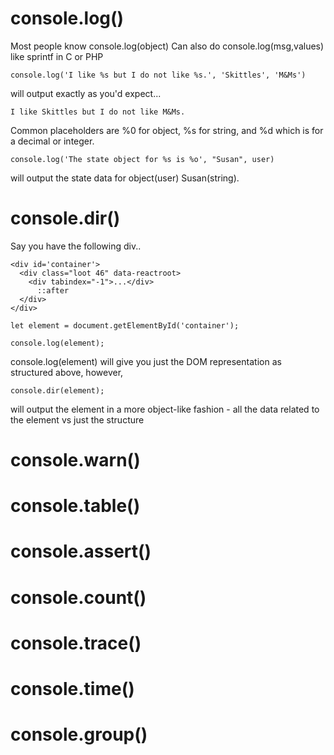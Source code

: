 # console.log()

Most people know console.log(object)
Can also do console.log(msg,values) like sprintf in C or PHP

```
console.log('I like %s but I do not like %s.', 'Skittles', 'M&Ms')
```

will output exactly as you'd expect...

```
I like Skittles but I do not like M&Ms.
```

Common placeholders are %0 for object, %s for string, and %d which is for a decimal or integer.

```
console.log('The state object for %s is %o', "Susan", user)
```

will output the state data for object(user) Susan(string).

# console.dir()

Say you have the following div..

```
<div id='container'>
  <div class="loot 46" data-reactroot>
    <div tabindex="-1">...</div>
      ::after
  </div>
</div>

let element = document.getElementById('container');

console.log(element);
```

console.log(element) will give you just the DOM representation as structured above, however,

```
console.dir(element);
```

will output the element in a more object-like fashion - all the data related to the element vs just the structure


# console.warn()


# console.table()


# console.assert()


# console.count()


# console.trace()


# console.time()


# console.group()
